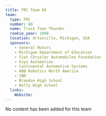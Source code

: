 ```yaml
---
title: FRC Team 68
team:
  type: FRC
  number: 68
  name: Truck Town Thunder
  rookie_year: 1998
  location: Ortonville, Michigan, USA
  sponsors:
    - General Motors
    - Michigan Department of Education
    - Fiat Chrysler Automobiles Foundation
    - Esys Automation
    - Continental Automotive Systems
    - ABB Robotics North America
    - IBM
    - Brandon High School
    - Holly High School
  links:
    Website: 
---
```

No content has been added for this team